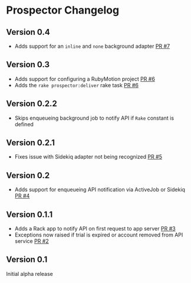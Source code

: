 # Prospector Changelog

## Version 0.4

* Adds support for an `inline` and `none` background adapter [PR #7](https://github.com/madebylotus/prospector/pull/7)

## Version 0.3

* Adds support for configuring a RubyMotion project [PR #6](https://github.com/madebylotus/prospector/pull/6)
* Adds the `rake prospector:deliver` rake task [PR #6](https://github.com/madebylotus/prospector/pull/6)

## Version 0.2.2

* Skips enqueueing background job to notify API if `Rake` constant is defined

## Version 0.2.1

* Fixes issue with Sidekiq adapter not being recognized [PR #5](https://github.com/madebylotus/prospector/pull/5)

## Version 0.2

* Adds support for enqueueing API notification via ActiveJob or Sidekiq [PR #4](https://github.com/madebylotus/prospector/pull/4)

## Version 0.1.1

* Adds a Rack app to notify API on first request to app server [PR #3](https://github.com/madebylotus/prospector/pull/3)
* Exceptions now raised if trial is expired or account removed from API service [PR #2](https://github.com/madebylotus/prospector/pull/2)

## Version 0.1

Initial alpha release
